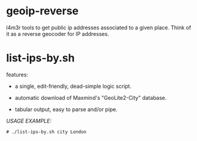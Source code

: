 # geoip-reverse

l4m3r tools to get public ip addresses associated to a given place. Think of it as a reverse geocoder for IP addresses.


list-ips-by.sh
==============

features:

- a single, edit-friendly, dead-simple logic script.

- automatic download of Maxmind's "GeoLite2-City" database.

- tabular output, easy to parse and/or pipe.


*USAGE EXAMPLE:*

```
# ./list-ips-by.sh city London
```
